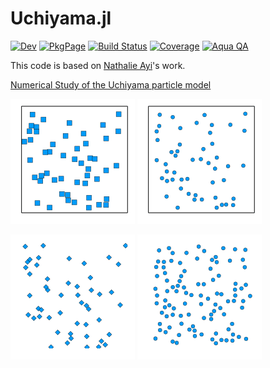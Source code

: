 # Uchiyama.jl

[![Dev](https://img.shields.io/badge/docs-dev-blue.svg)](https://pnavaro.github.io/Uchiyama.jl/dev)
[![PkgPage](https://github.com/pnavaro/Uchiyama.jl/workflows/PkgPage/badge.svg)](https://pnavaro.github.io/Uchiyama.jl)
[![Build Status](https://github.com/pnavaro/Uchiyama.jl/workflows/CI/badge.svg)](https://github.com/pnavaro/Uchiyama.jl/actions)
[![Coverage](https://codecov.io/gh/pnavaro/Uchiyama.jl/branch/master/graph/badge.svg)](https://codecov.io/gh/pnavaro/Uchiyama.jl)
[![Aqua QA](https://raw.githubusercontent.com/pnavaro/Uchiyama.jl/master/badge.svg)](https://github.com/panavro/Uchiyama.jl)

This code is based on [Nathalie Ayi](https://www.ljll.math.upmc.fr/~ayi)'s work.

[Numerical Study of the Uchiyama particle model](https://www.ljll.math.upmc.fr/~ayi/publication/uchiyama_oberwolfach/)

![](examples/event_driven.gif)
![](examples/hard_spheres.gif)

![](examples/periodic_uchiyama.gif)
![](examples/periodic_hard_spheres.gif)
